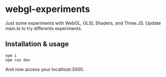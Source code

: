 # webgl-experiments

Just some experiments with WebGL, GLSL Shaders, and Three.JS. Update main.ts to try differents experiments.

## Installation & usage
```
npm i 
npm run dev
```
And now access your localhost:3000.
